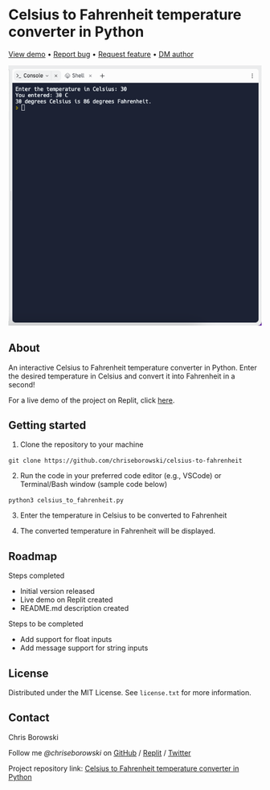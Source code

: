 # Celsius to Fahrenheit temperature converter in Python

[View demo](https://replit.com/@chriseborowski/Celsius-to-Fahrenheit-temperature-converter) • [Report bug](https://github.com/chriseborowski/celsius-to-fahrenheit/issues) • [Request feature](https://github.com/chriseborowski/celsius-to-fahrenheit/issues) • [DM author](https://twitter.com/chriseborowski)

![Live demo](https://github.com/chriseborowski/celsius-to-fahrenheit/blob/main/live-demo.png)

## About

An interactive Celsius to Fahrenheit temperature converter in Python. Enter the desired temperature in Celsius and convert it into Fahrenheit in a second!

For a live demo of the project on Replit, click [here](https://replit.com/@chriseborowski/Celsius-to-Fahrenheit-temperature-converter).

## Getting started

1. Clone the repository to your machine

`git clone https://github.com/chriseborowski/celsius-to-fahrenheit`

2. Run the code in your preferred code editor (e.g., VSCode) or Terminal/Bash window (sample code below)

`python3 celsius_to_fahrenheit.py`

3. Enter the temperature in Celsius to be converted to Fahrenheit

4. The converted temperature in Fahrenheit will be displayed.

## Roadmap

Steps completed

* Initial version released 
* Live demo on Replit created 
* README.md description created

Steps to be completed

* Add support for float inputs
* Add message support for string inputs

## License

Distributed under the MIT License. See `license.txt` for more information.

## Contact

Chris Borowski

Follow me *@chriseborowski* on [GitHub](https://github.com/chriseborowski) / [Replit](https://replit.com/@chriseborowski/) / [Twitter](https://twitter.com/chriseborowski)

Project repository link: [Celsius to Fahrenheit temperature converter in Python](https://github.com/chriseborowski/celsius-to-fahrenheit)

